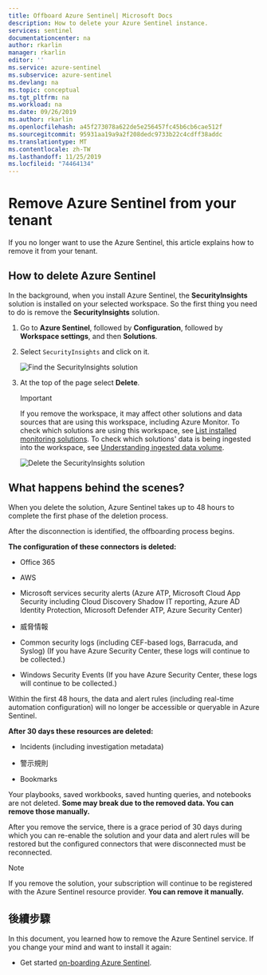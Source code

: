 ```yaml
---
title: Offboard Azure Sentinel| Microsoft Docs
description: How to delete your Azure Sentinel instance.
services: sentinel
documentationcenter: na
author: rkarlin
manager: rkarlin
editor: ''
ms.service: azure-sentinel
ms.subservice: azure-sentinel
ms.devlang: na
ms.topic: conceptual
ms.tgt_pltfrm: na
ms.workload: na
ms.date: 09/26/2019
ms.author: rkarlin
ms.openlocfilehash: a45f273078a622de5e256457fc45b6cb6cae512f
ms.sourcegitcommit: 95931aa19a9a2f208dedc9733b22c4cdff38addc
ms.translationtype: MT
ms.contentlocale: zh-TW
ms.lasthandoff: 11/25/2019
ms.locfileid: "74464134"
---
```

# <a name="remove-azure-sentinel-from-your-tenant"></a>Remove Azure Sentinel from your tenant

If you no longer want to use the Azure Sentinel, this article explains how to remove it from your tenant.

## <a name="how-to-delete-azure-sentinel"></a>How to delete Azure Sentinel

In the background, when you install Azure Sentinel, the **SecurityInsights** solution is installed on your selected workspace. So the first thing you need to do is remove the **SecurityInsights** solution.

1.  Go to **Azure Sentinel**, followed by **Configuration**, followed by **Workspace settings**, and then **Solutions**.

2.  Select `SecurityInsights` and click on it.

    ![Find the SecurityInsights solution](media/offboard/find-solution.png)

3.  At the top of the page select **Delete**.

    > [!IMPORTANT]
    > If you remove the workspace, it may affect other solutions and data sources that are using this workspace, including Azure Monitor. To check which solutions are using this workspace, see [List installed monitoring solutions](../azure-monitor/insights/solutions.md#list-installed-monitoring-solutions). To check which solutions' data is being ingested into the workspace, see [Understanding ingested data volume](../azure-monitor/platform/manage-cost-storage.md#understanding-ingested-data-volume).

    ![Delete the SecurityInsights solution](media/offboard/delete-solution.png)

## <a name="what-happens-behind-the-scenes"></a>What happens behind the scenes?

When you delete the solution, Azure Sentinel takes up to 48 hours to complete the first phase of the deletion process.

After the disconnection is identified, the offboarding process begins.

**The configuration of these connectors is deleted:**
-   Office 365

-   AWS

-   Microsoft services security alerts (Azure ATP, Microsoft Cloud App Security including Cloud Discovery Shadow IT reporting, Azure AD Identity Protection, Microsoft Defender ATP, Azure Security Center)

-   威脅情報

-   Common security logs (including CEF-based logs, Barracuda, and Syslog) (If you have Azure Security Center, these logs will continue to be collected.)

-   Windows Security Events (If you have Azure Security Center, these logs will continue to be collected.)

Within the first 48 hours, the data and alert rules (including real-time automation configuration) will no longer be accessible or queryable in Azure Sentinel.

**After 30 days these resources are deleted:**

-   Incidents (including investigation metadata)

-   警示規則

-   Bookmarks

Your playbooks, saved workbooks, saved hunting queries, and notebooks are not deleted. **Some may break due to the removed data. You can remove those manually.**

After you remove the service, there is a grace period of 30 days during which you can re-enable the solution and your data and alert rules will be restored but the configured connectors that were disconnected must be reconnected.

> [!NOTE]
> If you remove the solution, your subscription will continue to be registered with the Azure Sentinel resource provider. **You can remove it manually.**




## <a name="next-steps"></a>後續步驟
In this document, you learned how to remove the Azure Sentinel service. If you change your mind and want to install it again:
- Get started [on-boarding Azure Sentinel](quickstart-onboard.md).

